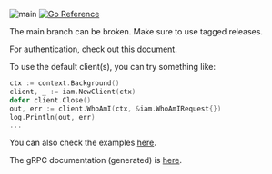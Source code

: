 ![main](https://github.com/alphauslabs/blue-sdk-go/workflows/main/badge.svg)
[![Go Reference](https://pkg.go.dev/badge/github.com/alphauslabs/blue-sdk-go.svg)](https://pkg.go.dev/github.com/alphauslabs/blue-sdk-go)

The main branch can be broken. Make sure to use tagged releases.

For authentication, check out this [document](https://alphauslabs.github.io/docs/blueapi/authentication/).

To use the default client(s), you can try something like:

```go
ctx := context.Background()
client, _ := iam.NewClient(ctx)
defer client.Close()
out, err := client.WhoAmI(ctx, &iam.WhoAmIRequest{})
log.Println(out, err)
...
```

You can also check the examples [here](./examples/).

The gRPC documentation (generated) is [here](https://labs.alphaus.cloud/blue-sdk-go/).
